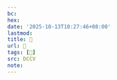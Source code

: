 ```yaml
---
bc:
hex:
date: '2025-10-13T10:27:46+08:00'
lastmod:
title: 􄂧
url: 􄂧
tags: [𠱟]
src: DCCV
note:
---
```

